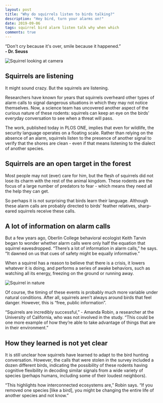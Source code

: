 ```yaml
---
layout: post
title: "Why do squirrels listen to birds talking?"
description: "Hey bird, turn your alarms on!"
date: 2019-09-06
tags: squirrel bird alarm listen talk why when which
comments: true
---
```

<p class="notice--info">“Don't cry because it's over, smile because it happened.”<br><strong>- Dr. Seuss</strong></p>

![Squirrel looking at camera](https://montqrewa.xyz/assets/squirrel.jpg)

Squirrels are listening
-
It might sound crazy. But the squirrels are listening.

Researchers have known for years that squirrels overheard other types of alarm calls to signal dangerous situations in which they may not notice themselves. Now, a science team has uncovered another aspect of the curious nature of these rodents: squirrels can keep an eye on the birds' everyday conversation to see when a threat will pass.

The work, published today in PLOS ONE, implies that even for wildlife, the security language operates on a floating scale. Rather than relying on the absence of an alarm, squirrels listen to the presence of another signal to verify that the shores are clean - even if that means listening to the dialect of another species.

Squirrels are an open target in the forest
-
Most people may not (ever) care for him, but the flesh of squirrels did not lose its charm with the rest of the animal kingdom. These rodents are the focus of a large number of predators to fear - which means they need all the help they can get.

So perhaps it is not surprising that birds learn their language. Although these alarm calls are probably directed to birds' feather relatives, sharp-eared squirrels receive these calls.

A lot of information on alarm calls
-
But a few years ago, Oberlin College behavioral ecologist Keith Tarvin began to wonder whether alarm calls were only half the equation that squirrel eavesdropped. “There’s a lot of information in alarm calls,” he says. “It dawned on us that cues of safety might be equally informative.”

When a squirrel has a reason to believe that there is a crisis, it lowers whatever it is doing, and performs a series of awake behaviors, such as watching all its energy, freezing on the ground or running away.

![Squirrel in nature](https://montqrewa.xyz/assets/squirrel_2.jpg)

Of course, the timing of these events is probably much more variable under natural conditions. After all, squirrels aren't always around birds that feel danger. However, this is “free, public information”.

“Squirrels are incredibly successful,” - Amanda Robin, a researcher at the University of California, who was not involved in the study. “This could be one more example of how they’re able to take advantage of things that are in their environment.”

How they learned is not yet clear
-
It is still unclear how squirrels have learned to adapt to the bird hunting conversation. However, the calls that were stolen in the survey included a dozen different birds, indicating the possibility of these rodents having cognitive flexibility in decoding similar signals from a wide variety of species (perhaps humans, including some of their loudest neighbors).

“This highlights how interconnected ecosystems are,” Robin says. “If you removed one species [like a bird], you might be changing the entire life of another species and not know.”
